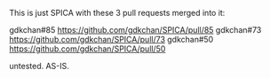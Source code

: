 This is just SPICA with these 3 pull requests merged into it:

gdkchan#85 https://github.com/gdkchan/SPICA/pull/85
gdkchan#73 https://github.com/gdkchan/SPICA/pull/73
gdkchan#50 https://github.com/gdkchan/SPICA/pull/50

untested. AS-IS.
